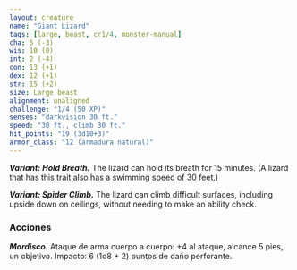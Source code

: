 ```yaml
---
layout: creature
name: "Giant Lizard"
tags: [large, beast, cr1/4, monster-manual]
cha: 5 (-3)
wis: 10 (0)
int: 2 (-4)
con: 13 (+1)
dex: 12 (+1)
str: 15 (+2)
size: Large beast
alignment: unaligned
challenge: "1/4 (50 XP)"
senses: "darkvision 30 ft."
speed: "30 ft., climb 30 ft."
hit_points: "19 (3d10+3)"
armor_class: "12 (armadura natural)"
---
```


***Variant: Hold Breath.*** The lizard can hold its breath for 15 minutes. (A lizard that has this trait also has a swimming speed of 30 feet.)

***Variant: Spider Climb.*** The lizard can climb difficult surfaces, including upside down on ceilings, without needing to make an ability check.

### Acciones

***Mordisco.*** Ataque de arma cuerpo a cuerpo: +4 al ataque, alcance 5 pies, un objetivo. Impacto: 6 (1d8 + 2) puntos de daño perforante.
